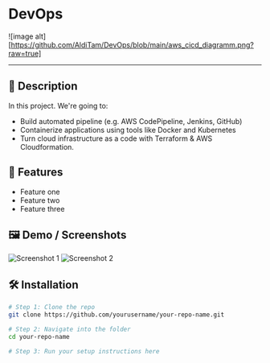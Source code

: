 # DevOps

![image alt][https://github.com/AldiTam/DevOps/blob/main/aws_cicd_diagramm.png?raw=true]

---

## 📖 Description  
In this project. We're going to: 
- Build automated pipeline (e.g. AWS
CodePipeline, Jenkins, GitHub)
- Containerize applications using tools like Docker and
Kubernetes
- Turn cloud infrastructure as a code with Terraform & AWS
Cloudformation.

## 🚀 Features  
- Feature one
- Feature two
- Feature three

## 🖼️ Demo / Screenshots  
![Screenshot 1](https://via.placeholder.com/400x250.png?text=Screenshot+1)
![Screenshot 2](https://via.placeholder.com/400x250.png?text=Screenshot+2)

## 🛠️ Installation  
```bash
# Step 1: Clone the repo
git clone https://github.com/yourusername/your-repo-name.git

# Step 2: Navigate into the folder
cd your-repo-name

# Step 3: Run your setup instructions here
